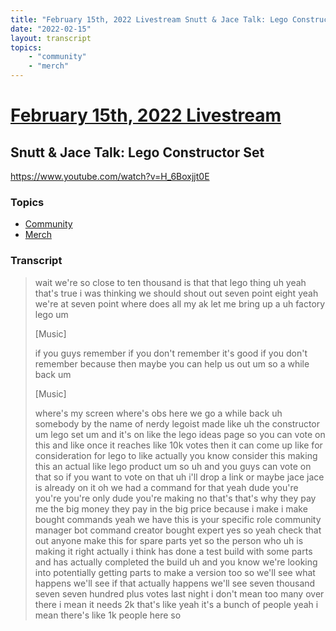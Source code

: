 ```yaml
---
title: "February 15th, 2022 Livestream Snutt & Jace Talk: Lego Constructor Set"
date: "2022-02-15"
layout: transcript
topics:
    - "community"
    - "merch"
---
```

# [February 15th, 2022 Livestream](../2022-02-15.md)
## Snutt & Jace Talk: Lego Constructor Set
https://www.youtube.com/watch?v=H_6Boxjjt0E

### Topics
* [Community](../topics/community.md)
* [Merch](../topics/merch.md)

### Transcript

> wait we're so close to ten thousand is that that lego thing uh yeah that's true i was thinking we should shout out seven point eight yeah we're at seven point where does all my ak let me bring up a uh factory lego um
>
> [Music]
>
> if you guys remember if you don't remember it's good if you don't remember because then maybe you can help us out um so a while back um
>
> [Music]
>
> where's my screen where's obs here we go a while back uh somebody by the name of nerdy legoist made like uh the constructor um lego set um and it's on like the lego ideas page so you can vote on this and like once it reaches like 10k votes then it can come up like for consideration for lego to like actually you know consider this making this an actual like lego product um so uh and you guys can vote on that  so if you want to vote on that uh i'll drop a link or maybe jace jace is already on it oh we had a command for that yeah dude you're you're you're only  dude you're making no that's that's why they pay me the big money they pay in the big price because i make i make bought commands yeah we have this is your specific role community manager bot command creator bought expert yes so yeah check that out anyone make this for spare parts yet so the person who uh is making it right actually i think has done a test build with some parts and has actually completed the build uh and you know we're looking into potentially getting parts to make a version too so we'll see what happens we'll see if that actually happens we'll see seven thousand seven seven hundred plus votes last night i don't mean too many over there i mean it needs 2k that's like yeah it's a bunch of people yeah i mean there's like 1k people here so
